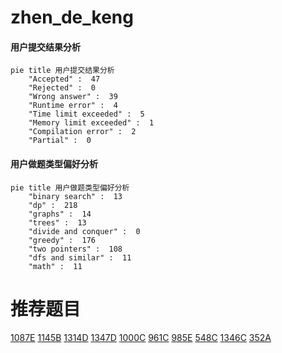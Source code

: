 # zhen_de_keng

<!-- tabs:start -->



#### **用户提交结果分析**

```mermaid
pie title 用户提交结果分析
    "Accepted" :  47
    "Rejected" :  0
    "Wrong answer" :  39
    "Runtime error" :  4
    "Time limit exceeded" :  5
    "Memory limit exceeded" :  1
    "Compilation error" :  2
    "Partial" :  0
```

#### **用户做题类型偏好分析**

```mermaid
pie title 用户做题类型偏好分析
    "binary search" :  13
    "dp" :  218
    "graphs" :  14
    "trees" :  13
    "divide and conquer" :  0
    "greedy" :  176
    "two pointers" :  108
    "dfs and similar" :  11
    "math" :  11
```



<!-- tabs:end -->
# 推荐题目
[1087E](https://codeforces.com/contest/1087/problem/E)
[1145B](https://codeforces.com/contest/1145/problem/B)
[1314D](https://codeforces.com/contest/1314/problem/D)
[1347D](https://codeforces.com/contest/1347/problem/D)
[1000C](https://codeforces.com/contest/1000/problem/C)
[961C](https://codeforces.com/contest/961/problem/C)
[985E](https://codeforces.com/contest/985/problem/E)
[548C](https://codeforces.com/contest/548/problem/C)
[1346C](https://codeforces.com/contest/1346/problem/C)
[352A](https://codeforces.com/contest/352/problem/A)
